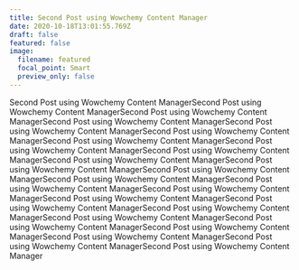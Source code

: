 ```yaml
---
title: Second Post using Wowchemy Content Manager
date: 2020-10-18T13:01:55.769Z
draft: false
featured: false
image:
  filename: featured
  focal_point: Smart
  preview_only: false
---
```

Second Post using Wowchemy Content ManagerSecond Post using Wowchemy Content ManagerSecond Post using Wowchemy Content ManagerSecond Post using Wowchemy Content ManagerSecond Post using Wowchemy Content ManagerSecond Post using Wowchemy Content ManagerSecond Post using Wowchemy Content ManagerSecond Post using Wowchemy Content ManagerSecond Post using Wowchemy Content ManagerSecond Post using Wowchemy Content ManagerSecond Post using Wowchemy Content ManagerSecond Post using Wowchemy Content ManagerSecond Post using Wowchemy Content ManagerSecond Post using Wowchemy Content ManagerSecond Post using Wowchemy Content ManagerSecond Post using Wowchemy Content ManagerSecond Post using Wowchemy Content ManagerSecond Post using Wowchemy Content ManagerSecond Post using Wowchemy Content ManagerSecond Post using Wowchemy Content ManagerSecond Post using Wowchemy Content ManagerSecond Post using Wowchemy Content ManagerSecond Post using Wowchemy Content ManagerSecond Post using Wowchemy Content Manager